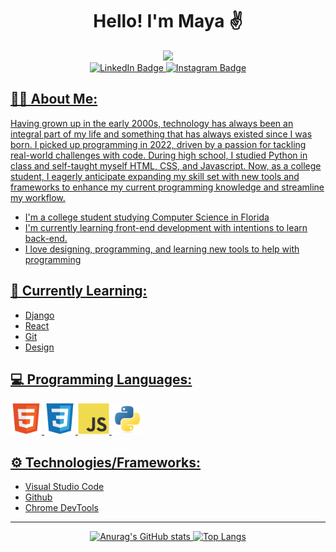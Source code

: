 <div id="header" align="center"> 
	<h1>Hello! I'm Maya ✌️</h1>
</div>

<div id="header" align="center">
	<img src="https://media.giphy.com/media/v1.Y2lkPTc5MGI3NjExOHh4eWNrcTk0dmljenA0MW01Z2tua3hxczliN25jenU2eDcyeDEyYiZlcD12MV9pbnRlcm5hbF9naWZfYnlfaWQmY3Q9Zw/L1R1tvI9svkIWwpVYr/giphy.gif">
</div>

<div id="badges" align="center">
	<a href="https://www.linkedin.com/in/maya-oum-5712aa271">
	<img alt="LinkedIn Badge" src="https://img.shields.io/badge/LinkedIn-blue?logo=linkedin&logoColor=white&style=for-the-badge">
	<a href="https://www.instagram.com/maoydaa/">
	<img alt="Instagram Badge" src="https://img.shields.io/badge/Instagram-pink?logo=instagram&logoColor=black&style=for-the-badge">

</div>

<div>
	<h2>👩‍💻 About Me:</h2>

 <p>Having grown up in the early 2000s, technology has always been an integral part of my life and something that has always existed since I was born. I picked up programming in 2022, driven by a passion for tackling real-world challenges with code. During high school, I studied Python in class and self-taught myself HTML, CSS, and Javascript. Now, as a college student, I eagerly anticipate expanding my skill set with new tools and frameworks to enhance my current programming knowledge and streamline my workflow.</p>
 <ul>
	 <li>I'm a college student studying Computer Science in Florida</li>
	 <li>I'm currently learning front-end development with intentions to learn back-end.</li>
	 <li>I love designing, programming, and learning new tools to help with programming</li
 </ul>
</div>

<div id="learning">
	<h2>📝 Currently Learning:</h2>
	<ul>
		<li>Django</li>
		<li>React</li>
		<li>Git</li>
		<li>Design</li>
	</ul>
</div>

<div>
	<h2>💻 Programming Languages:</h2>
		<img width="50px" src="https://github.com/devicons/devicon/blob/master/icons/html5/html5-original.svg">
		<img width="50px" src="https://github.com/devicons/devicon/blob/master/icons/css3/css3-original.svg">
		<img width="50px" src="https://github.com/devicons/devicon/blob/master/icons/javascript/javascript-original.svg">
		<img width="50pc" src="https://github.com/devicons/devicon/blob/master/icons/python/python-original.svg">
</div>

<div>
	<h2>⚙️ Technologies/Frameworks:</h2>
	<ul>
		<li>Visual Studio Code</li>
		<li>Github</li>
		<li>Chrome DevTools</li>
	</ul>

</div>

<div id="stats" align="Center">

---

![Anurag's GitHub stats](https://github-readme-stats.vercel.app/api?username=silkysaturn&show_icons=true&theme=dracula) 
![Top Langs](https://github-readme-stats.vercel.app/api/top-langs/?username=silkysaturn&layout=compact&show_icons=true&theme=dracula)

</div>






